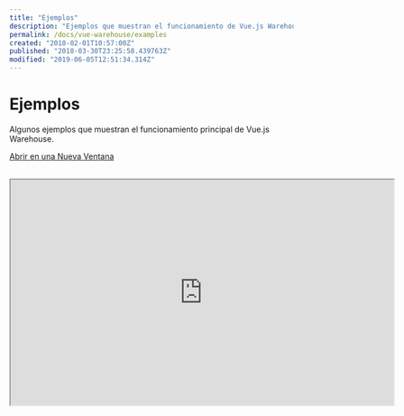 ```yaml
---
title: "Ejemplos"
description: "Ejemplos que muestran el funcionamiento de Vue.js Warehouse."
permalink: /docs/vue-warehouse/examples
created: "2018-02-01T10:57:00Z"
published: "2018-03-30T23:25:58.439763Z"
modified: "2019-06-05T12:51:34.314Z"
---
```


# Ejemplos

Algunos ejemplos que muestran el funcionamiento principal de Vue.js Warehouse.

[Abrir en una Nueva Ventana](https://vue-warehouse-examples.bazzite.com/)

<br>

<div class="example-iframe">
  <iframe src="https://vue-warehouse-examples.bazzite.com/" height="400" width="680" sandbox="allow-scripts allow-same-origin allow-popups"></iframe>
</div>
